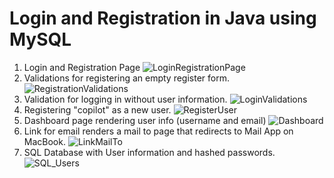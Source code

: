 # Login and Registration in Java using MySQL
1) Login and Registration Page
![LoginRegistrationPage](https://user-images.githubusercontent.com/97121026/166852631-8ec0472e-fba5-4b79-a57b-63333dccd85d.png)
2) Validations for registering an empty register form.
![RegistrationValidations](https://user-images.githubusercontent.com/97121026/166852645-702ccbe0-f1cd-4321-ad95-edb472117eaf.png)
3) Validation for logging in without user information.
![LoginValidations](https://user-images.githubusercontent.com/97121026/166852649-b63c4de4-4658-40e7-aaa4-0cc03fac0923.png)
4) Registering "copilot" as a new user.
![RegisterUser](https://user-images.githubusercontent.com/97121026/166852700-a0c1bcc2-2df6-4502-83f8-abec8586a1c1.png)
5) Dashboard page rendering user info (username and email)
![Dashboard](https://user-images.githubusercontent.com/97121026/166852705-badc1c91-e9a8-4bdb-a29b-892dc711ec3b.png)
6) Link for email renders a mail to page that redirects to Mail App on MacBook.
![LinkMailTo](https://user-images.githubusercontent.com/97121026/166852717-fa7e72e4-6f54-442b-9df0-39e1d71d19b1.png)
7) SQL Database with User information and hashed passwords.
![SQL_Users](https://user-images.githubusercontent.com/97121026/166852727-03fdb26a-d5bd-460a-ab99-b121beb1ec43.png)
